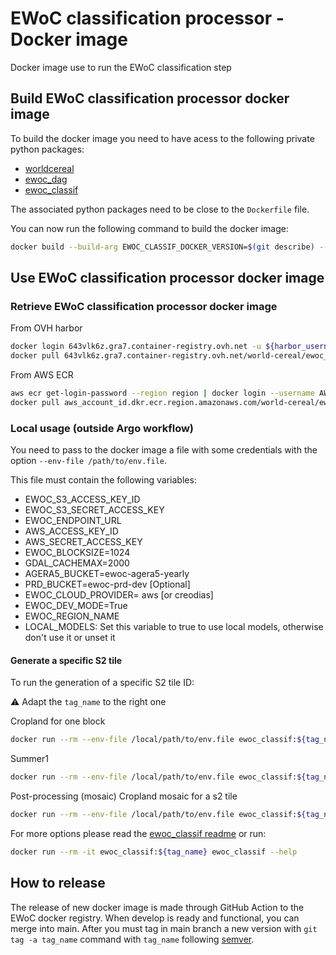 # EWoC classification processor - Docker image

Docker image use to run the EWoC classification step

## Build EWoC classification processor docker image

To build the docker image you need to have acess to the following private python packages:

- [worldcereal](https://github.com/WorldCereal/wc-classification)
- [ewoc_dag](https://github.com/WorldCereal/ewoc_dataship)
- [ewoc_classif](https://github.com/WorldCereal/ewoc_classif)

The associated python packages need to be close to the `Dockerfile` file.

You can now run the following command to build the docker image:

```sh
docker build --build-arg EWOC_CLASSIF_DOCKER_VERSION=$(git describe) --pull --rm -f "Dockerfile" -t ewoc_classif:$(git describe) "."
```

## Use EWoC classification processor docker image

### Retrieve EWoC classification processor docker image

From OVH harbor
```sh
docker login 643vlk6z.gra7.container-registry.ovh.net -u ${harbor_username}
docker pull 643vlk6z.gra7.container-registry.ovh.net/world-cereal/ewoc_classif:${tag_name}
```
From AWS ECR
```sh
aws ecr get-login-password --region region | docker login --username AWS --password-stdin aws_account_id.dkr.ecr.region.amazonaws.com
docker pull aws_account_id.dkr.ecr.region.amazonaws.com/world-cereal/ewoc_classif:${tag_name}
```
### Local usage (outside Argo workflow)

You need to pass to the docker image a file with some credentials with the option `--env-file /path/to/env.file`.

This file must contain the following variables:

- EWOC_S3_ACCESS_KEY_ID
- EWOC_S3_SECRET_ACCESS_KEY
- EWOC_ENDPOINT_URL
- AWS_ACCESS_KEY_ID
- AWS_SECRET_ACCESS_KEY
- EWOC_BLOCKSIZE=1024
- GDAL_CACHEMAX=2000
- AGERA5_BUCKET=ewoc-agera5-yearly
- PRD_BUCKET=ewoc-prd-dev [Optional]
- EWOC_CLOUD_PROVIDER= aws [or creodias]
- EWOC_DEV_MODE=True
- EWOC_REGION_NAME
- LOCAL_MODELS: Set this variable to true to use local models, otherwise don't use it or unset it

#### Generate a specific S2 tile

To run the generation of a specific S2 tile ID:

:warning: Adapt the `tag_name` to the right one

Cropland for one block
```sh
docker run --rm --env-file /local/path/to/env.file ewoc_classif:${tag_name} ewoc_classif ewoc_classif <s2 tile id> <production_id> --end-season-year 2021 --cropland-model-version v512 --croptype-model-version v502 --irr-model-version v420 --block-ids 89
```
Summer1
```sh
docker run --rm --env-file /local/path/to/env.file ewoc_classif:${tag_name} ewoc_classif ewoc_classif <s2 tile id> <production_id> --end-season-year 2021 --ewoc-detector croptype --ewoc-season summer1 --cropland-model-version v512 --croptype-model-version v502 --irr-model-version v420 --block-ids 89
```

Post-processing (mosaic)
Cropland mosaic for a s2 tile
```sh
docker run --rm --env-file /local/path/to/env.file ewoc_classif:${tag_name} ewoc_classif ewoc_classif <s2 tile id> <production_id> --end-season-year 2021 --cropland-model-version v512 --croptype-model-version v502 --irr-model-version v420 --postprocess True
```
For more options please read the [ewoc_classif readme](https://github.com/WorldCereal/ewoc_classif#readme) or run:

```sh
docker run --rm -it ewoc_classif:${tag_name} ewoc_classif --help
```

## How to release

The release of new docker image is made through GitHub Action to the EWoC docker registry.
When develop is ready and functional, you can merge into main. After you must tag in main branch a new version with `git tag -a tag_name` command with `tag_name` following [semver](https://semver.org/).

